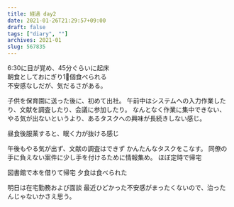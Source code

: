 ```yaml
---
title: 経過 day2
date: 2021-01-26T21:29:57+09:00
draft: false
tags: ["diary", ""]
archives: 2021-01
slug: 567835
---
```

6:30に目が覚め、45分ぐらいに起床  
朝食としておにぎり1個食べられる  
不安感なしだが、気だるさがある。

子供を保育園に送った後に、初めて出社。
午前中はシステムへの入力作業したり、文献を調査したり、会議に参加したり。
なんとなく作業に集中できない、やる気が出ないというより、あるタスクへの興味が長続きしない感じ。

昼食後服薬すると、眠く力が抜ける感じ

午後もやる気が出ず、文献の調査はできず
かんたんなタスクをこなす。
同僚の手に負えない案件に少し手を付けるために情報集め。
ほぼ定時で帰宅

図書館で本を借りて帰宅
夕食は食べられた

明日は在宅勤務および面談
最近ひどかった不安感がまったくないので、治ったんじゃないかさえ思う。